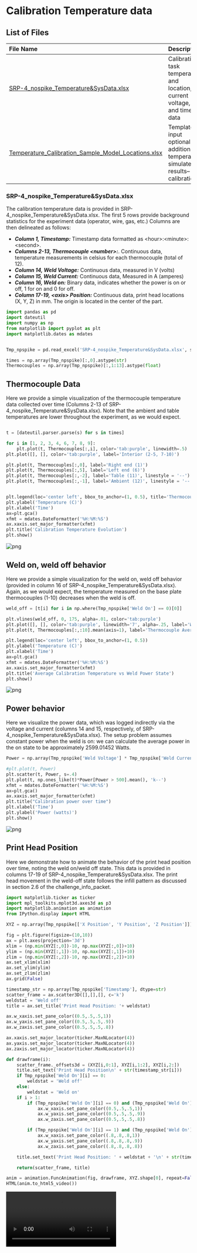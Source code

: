 # Calibration Temperature data
## List of Files
|File Name| Description|
|:---|:---|
|[SRP-4_nospike_Temperature&SysData.xlsx](https://github.com/SRP-AM/SRP_AM_Prediction_Challenge/blob/main/Temperature/CalTask/SRP-4_nospike_Temperature%26SysData.xlsx)|Calibration task temperature and location, current voltage, and time data
[Temperature_Calibration_Sample_Model_Locations.xlsx](https://github.com/SRP-AM/SRP_AM_Prediction_Challenge/blob/main/Temperature/CalTask/Temperature_Calibration_Sample_Model_Locations.xlsx)|Template to input optional additional temperature simulated results–calibration.|

### SRP-4_nospike_Temperature&SysData.xlsx
The calibration temperature data is provided in SRP-4_nospike_Temperature&SysData.xlsx.
The first 5 rows provide background statistics for the experiment data (operator, wire, gas, etc.)
Columns are then delineated as follows:

- ***Column 1, Timestamp:*** Timestamp data formatted as \<hour\>:\<minute\>:\<second\>.
- ***Columns 2-13, Thermocouple \<number\>:***. Continuous data, temperature measurements in celsius for each thermocouple (total of 12).
- ***Column 14, Weld Voltage:*** Continuous data, measured in V (volts)
- ***Column 15, Weld Current:*** Continuous data, Measured in A (amperes)
- ***Column 16, Weld on:*** Binary data, indicates whether the power is on or off, 1 for on and 0 for off.
- ***Column 17-19, \<axis\> Position:*** Continuous data, print head locations (X, Y, Z) in mm. The origin is located in the center of the part.





```python
import pandas as pd
import dateutil
import numpy as np
from matplotlib import pyplot as plt
import matplotlib.dates as mdates


Tmp_npspike = pd.read_excel('SRP-4_nospike_Temperature&SysData.xlsx', skiprows=5)

times = np.array(Tmp_npspike)[:,0].astype(str)
Thermocouples = np.array(Tmp_npspike)[:,1:13].astype(float)
```

## Thermocouple Data

Here we provide a simple visualization of the thermocouple temperature data collected over time (Columns 2-13 of SRP-4_nospike_Temperature&SysData.xlsx). Note that the ambient and table temperatures are lower throughout the experiment, as we would expect.


```python

t = [dateutil.parser.parse(s) for s in times]

for i in [1, 2, 3, 4, 6, 7, 8, 9]:
    plt.plot(t, Thermocouples[:,i], color='tab:purple', linewidth=.5)
plt.plot([], [], color='tab:purple', label='Interior (2-5, 7-10)')

plt.plot(t, Thermocouples[:,0], label='Right end (1)')
plt.plot(t, Thermocouples[:,5], label='Left end (6)')
plt.plot(t, Thermocouples[:,-2], label='Table (11)', linestyle = '--')
plt.plot(t, Thermocouples[:,-1], label='Ambient (12)', linestyle = '--')


plt.legend(loc='center left', bbox_to_anchor=(1, 0.5), title='Thermocouple #')
plt.ylabel('Temperature (C)')
plt.xlabel('Time')
ax=plt.gca()
xfmt = mdates.DateFormatter('%H:%M:%S')
ax.xaxis.set_major_formatter(xfmt)
plt.title('Calibration Temperature Evolution')
plt.show()
```



![png](README/output_4_0.png)



## Weld on, weld off behavior

Here we provide a simple visualization for the weld on, weld off behavior (provided in column 16 of SRP-4_nospike_Temperature&SysData.xlsx).
Again, as we would expect, the temperature measured on the base plate thermocouples (1-10) decreases when the weld is off.


```python
weld_off = [t[i] for i in np.where(Tmp_npspike['Weld On'] == 0)[0]]

plt.vlines(weld_off, 0, 175, alpha=.01, color='tab:purple')
plt.plot([], [], color='tab:purple', linewidth='7', alpha=.25, label='Weld off')
plt.plot(t, Thermocouples[:,:10].mean(axis=1), label='Thermocouple Average (1-10)')

plt.legend(loc='center left', bbox_to_anchor=(1, 0.5))
plt.ylabel('Temperature (C)')
plt.xlabel('Time')
ax=plt.gca()
xfmt = mdates.DateFormatter('%H:%M:%S')
ax.xaxis.set_major_formatter(xfmt)
plt.title('Average Calibration Temperature vs Weld Power State')
plt.show()
```



![png](README/output_6_0.png)



## Power behavior

Here we visualize the power data, which was logged indirectly via the voltage and current (columns 14 and 15, respectively, of SRP-4_nospike_Temperature&SysData.xlsx).
The setup problem assumes constant power when the weld is on: we can calculate the average power in the on state to be approximately 2599.01452 Watts.


```python
Power = np.array(Tmp_npspike['Weld Voltage'] * Tmp_npspike['Weld Current'])

#plt.plot(t, Power)
plt.scatter(t, Power, s=.4)
plt.plot(t, np.ones_like(t)*Power[Power > 500].mean(), 'k--')
xfmt = mdates.DateFormatter('%H:%M:%S')
ax=plt.gca()
ax.xaxis.set_major_formatter(xfmt)
plt.title("Calibration power over time")
plt.xlabel('Time')
plt.ylabel('Power (watts)')
plt.show()
```



![png](README/output_8_0.png)



## Print Head Position

Here we demonstrate how to animate the behavior of the print head position over time, noting the weld on/weld off state.
This data is provided in columns 17-19 of SRP-4_nospike_Temperature&SysData.xlsx.
The print head movement in the weld-off state follows the infill pattern as discussed in section 2.6 of the challenge_info_packet.


```python
import matplotlib.ticker as ticker
import mpl_toolkits.mplot3d.axes3d as p3
import matplotlib.animation as animation
from IPython.display import HTML

XYZ = np.array(Tmp_npspike[['X Position', 'Y Position', 'Z Position']])

fig = plt.figure(figsize=(10,10))
ax = plt.axes(projection='3d')
xlim = (np.min(XYZ[:,0])-10, np.max(XYZ[:,0])+10)
ylim = (np.min(XYZ[:,1])-10, np.max(XYZ[:,1])+10)
zlim = (np.min(XYZ[:,2])-10, np.max(XYZ[:,2])+10)
ax.set_xlim(xlim)
ax.set_ylim(ylim)
ax.set_zlim(zlim)
ax.grid(False)

timestamp_str = np.array(Tmp_npspike['Timestamp'], dtype=str)
scatter_frame = ax.scatter3D([],[],[], c='k')
weldstat = 'Weld off'
title = ax.set_title('Print Head Position: '+ weldstat)

ax.w_xaxis.set_pane_color((0.5,.5,.5,1))
ax.w_yaxis.set_pane_color((0.5,.5,.5,.9))
ax.w_zaxis.set_pane_color((0.5,.5,.5,.8))

ax.xaxis.set_major_locator(ticker.MaxNLocator(4))
ax.yaxis.set_major_locator(ticker.MaxNLocator(4))
ax.zaxis.set_major_locator(ticker.MaxNLocator(4))

def drawframe(i):
    scatter_frame._offsets3d = (XYZ[i,0:1], XYZ[i,1:2], XYZ[i,2:])
    title.set_text('Print Head Position\n' + str(timestamp_str[i]))
    if Tmp_npspike['Weld On'][i] == 0:
        weldstat = 'Weld off'
    else:
        weldstat = 'Weld on'
    if i > 1:
        if (Tmp_npspike['Weld On'][i] == 0) and (Tmp_npspike['Weld On'][i-1] == 1):
            ax.w_xaxis.set_pane_color((0.5,.5,.5,1))
            ax.w_yaxis.set_pane_color((0.5,.5,.5,.9))
            ax.w_zaxis.set_pane_color((0.5,.5,.5,.8))

        if (Tmp_npspike['Weld On'][i] == 1) and (Tmp_npspike['Weld On'][i-1] == 0):
            ax.w_xaxis.set_pane_color((.8,.8,.8,1))
            ax.w_yaxis.set_pane_color((.8,.8,.8,.9))
            ax.w_zaxis.set_pane_color((.8,.8,.8,.8))

    title.set_text('Print Head Position: ' + weldstat + '\n' + str(timestamp_str[i]))

    return(scatter_frame, title)

anim = animation.FuncAnimation(fig, drawframe, XYZ.shape[0], repeat=False, interval=100)#XYZ.shape[0])
HTML(anim.to_html5_video())

```
![](README/Print_Head_Pos.mp4)

